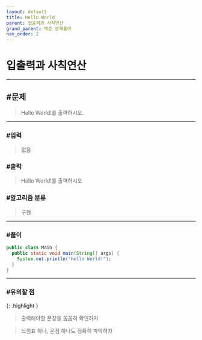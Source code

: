 ```yaml
---
layout: default
title: Hello World
parent: 입출력과 사칙연산
grand_parent: 백준 문제풀이
nav_order: 2
---
```


# 입출력과 사칙연산

---

## #문제

> Hello World!를 출력하시오.

---

### #입력

> 없음

### #출력

> Hello World!를 출력하시오

### #알고리즘 분류

> 구현

---

### #풀이

```java
public class Main {
  public static void main(String[] args) {
    System.out.println("Hello World!");
  }
}
```

---

### #유의할 점

{: .highlight }
> 출력해야할 문장을 꼼꼼히 확인하자

> 느낌표 하나, 온점 하나도 정확히 파악하자

